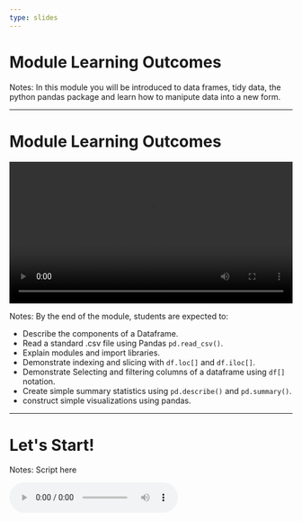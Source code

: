 ```yaml
---
type: slides
---
```


# Module Learning Outcomes

Notes: In this module you will be introduced to data frames, tidy data, the python pandas package and learn how to manipute data into a new form. 

---

# Module Learning Outcomes 

<html>
<video style="display:block; margin: 0 auto;" width="100%" height="auto" controls >
  <source src="sample_video.mp4" type="video/mp4">
Your browser does not support the video tag.
</video></html>

Notes: 
By the end of the module, students are expected to:
- Describe the components of a Dataframe.
- Read a standard .csv file using Pandas `pd.read_csv()`.
- Explain modules and import libraries.
- Demonstrate indexing and slicing with `df.loc[]` and `df.iloc[]`.
- Demonstrate Selecting and filtering columns of a dataframe using `df[]` notation.
- Create simple summary statistics using `pd.describe()` and `pd.summary()`.
- construct simple visualizations using pandas.

---

# Let's Start!

Notes: Script here
<html>
<audio controls >
  <source src="placeholder_audio.mp3" />
</audio></html>
